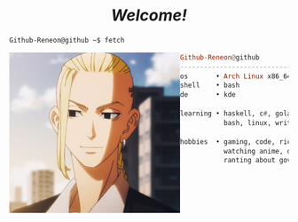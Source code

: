 <h1 align="center">
  <i>Welcome!</i>
</h1>


  ```sh
  Github-Reneon@github ~$ fetch
  ```

  <img align="left" src="https://raw.githubusercontent.com/Github-Reneon/Github-Reneon/main/draken.jpg" width="308" />

  ```haskell
  Github-Reneon@github
  ------------------------------
  os       • Arch Linux x86_64
  shell    • bash
  de       • kde

  learning • haskell, c#, golang (I do not code often any more)
             bash, linux, writing
  
  hobbies  • gaming, code, ricing,
             watching anime, drink coffee,
             ranting about government
  
  ```

